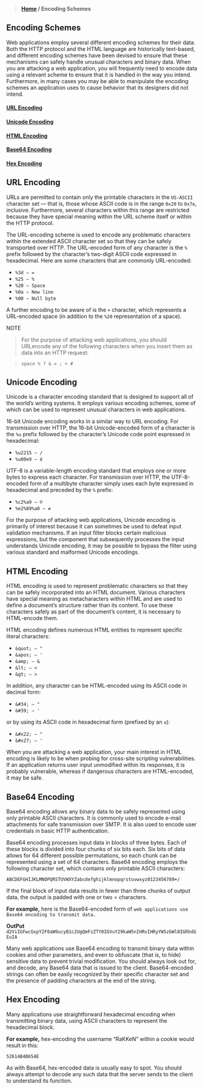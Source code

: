 > **[Home](https://github.com/RakeshKengale/RaKKeN)  /  Encoding Schemes** 


## Encoding Schemes

Web applications employ several different encoding schemes for their data. Both the HTTP protocol and the HTML language are historically text-based, and different encoding schemes have been devised to ensure that these mechanisms can safely handle unusual characters and binary data. When you are attacking a web application, you will frequently need to encode data using a relevant scheme to ensure that it is handled in the way you intend. Furthermore, in many cases you may be able to manipulate the encoding schemes an application uses to cause behavior that its designers did not intend.

#### [URL Encoding](Encoding_Schemes.md#url-encoding-1)
#### [Unicode Encoding](Encoding_Schemes.md#unicode-encoding-1)
#### [HTML Encoding](Encoding_Schemes.md#html-encoding-1)
#### [Base64 Encoding](Encoding_Schemes.md#base64-encoding-1)
#### [Hex Encoding](Encoding_Schemes.md#hex-encoding-1)


## URL Encoding

URLs are permitted to contain only the printable characters in the `US-ASCII` character set — that is, those whose ASCII code is in the range `0x20` to `0x7e`, inclusive. Furthermore, several characters within this range are restricted because they have special meaning within the URL scheme itself or within the HTTP protocol.

The URL-encoding scheme is used to encode any problematic characters within the extended ASCII character set so that they can be safely transported over HTTP. The URL-encoded form of any character is the `%` prefix followed by the character’s two-digit ASCII code expressed in hexadecimal. Here are some characters that are commonly URL-encoded:

- `%3d — =`
- `%25 — %`
- `%20 — Space`
- `%0a — New line`
- `%00 — Null byte`

A further encoding to be aware of is the `+` character, which represents a URL-encoded space (in addition to the `%20` representation of a space).

NOTE 
> For the purpose of attacking web applications, you should URLencode any of the following characters when you insert them as data into an HTTP request:

> `space % ? & = ; + #`


## Unicode Encoding

Unicode is a character encoding standard that is designed to support all of the world’s writing systems. It employs various encoding schemes, some of which can be used to represent unusual characters in web applications.

16-bit Unicode encoding works in a similar way to URL encoding. For transmission over HTTP, the 16-bit Unicode-encoded form of a character is the `%u` prefix followed by the character’s Unicode code point expressed in hexadecimal:

- `%u2215 — /`
- `%u00e9 — é`

UTF-8 is a variable-length encoding standard that employs one or more bytes to express each character. For transmission over HTTP, the UTF-8-encoded form of a multibyte character simply uses each byte expressed in hexadecimal and preceded by the `%` prefix:

- `%c2%a9 — ©`
- `%e2%89%a0 — ≠`

For the purpose of attacking web applications, Unicode encoding is primarily of interest because it can sometimes be used to defeat input validation mechanisms. If an input filter blocks certain malicious expressions, but the component that subsequently processes the input understands Unicode encoding, it may be possible to bypass the filter using various standard and malformed Unicode encodings.


## HTML Encoding

HTML encoding is used to represent problematic characters so that they can be safely incorporated into an HTML document. Various characters have special meaning as metacharacters within HTML and are used to define a document’s structure rather than its content. To use these characters safely as part of the document’s content, it is necessary to HTML-encode them.

HTML encoding defines numerous HTML entities to represent specific literal characters:

- `&quot; — "`
- `&apos; — '`
- `&amp; — &`
- `&lt; — <`
- `&gt; — >`

In addition, any character can be HTML-encoded using its ASCII code in decimal form:

- `&#34; — "`
- `&#39; — '`

or by using its ASCII code in hexadecimal form (prefixed by an `x`):

- `&#x22; — "`
- `&#x27; — '`

When you are attacking a web application, your main interest in HTML encoding is likely to be when probing for cross-site scripting vulnerabilities. If an application returns user input unmodified within its responses, it is probably vulnerable, whereas if dangerous characters are HTML-encoded, it may be safe. 



## Base64 Encoding

Base64 encoding allows any binary data to be safely represented using only printable ASCII characters. It is commonly used to encode e-mail attachments for safe transmission over SMTP. It is also used to encode user credentials in basic HTTP authentication.

Base64 encoding processes input data in blocks of three bytes. Each of these blocks is divided into four chunks of six bits each. Six bits of data allows for 64 different possible permutations, so each chunk can be represented using a set of 64 characters. Base64 encoding employs the following character set, which contains only printable ASCII characters:

`ABCDEFGHIJKLMNOPQRSTUVWXYZabcdefghijklmnopqrstuvwxyz0123456789+/`

If the final block of input data results in fewer than three chunks of output data, the output is padded with one or two = characters. 

__For example,__  here is the Base64-encoded form of `web applications use Base64 encoding to transmit data.`

__OutPut__ `d2ViIGFwcGxpY2F0aW9ucyB1c2UgQmFzZTY0IGVuY29kaW5nIHRvIHRyYW5zbWl0IGRhdGEuIA`

Many web applications use Base64 encoding to transmit binary data within cookies and other parameters, and even to obfuscate (that is, to hide) sensitive data to prevent trivial modification. You should always look out for, and decode, any Base64 data that is issued to the client. Base64-encoded strings can often be easily recognized by their specific character set and the presence of padding characters at the end of the string.


## Hex Encoding
Many applications use straightforward hexadecimal encoding when transmitting binary data, using ASCII characters to represent the hexadecimal block.

__For example,__ hex-encoding the username “RaKKeN” within a cookie would result in this:

`52614B4B654E`

As with Base64, hex-encoded data is usually easy to spot. You should always attempt to decode any such data that the server sends to the client to understand its function.











